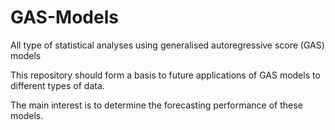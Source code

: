 # GAS-Models
All type of statistical analyses using generalised autoregressive score (GAS) models

This repository should form a basis to future applications of GAS models to different types of data. 

The main interest is to determine the forecasting performance of these models.
